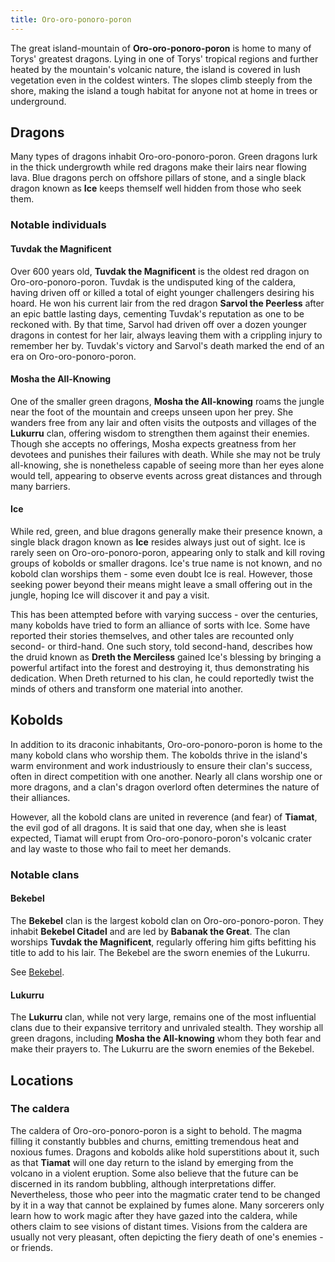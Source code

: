 ```yaml
---
title: Oro-oro-ponoro-poron
---
```


The great island-mountain of **Oro-oro-ponoro-poron** is home to many of Torys' greatest dragons. Lying in one of Torys' tropical regions and further heated by the mountain's volcanic nature, the island is covered in lush vegetation even in the coldest winters. The slopes climb steeply from the shore, making the island a tough habitat for anyone not at home in trees or underground.

## Dragons

Many types of dragons inhabit Oro-oro-ponoro-poron. Green dragons lurk in the thick undergrowth while red dragons make their lairs near flowing lava. Blue dragons perch on offshore pillars of stone, and a single black dragon known as **Ice** keeps themself well hidden from those who seek them.

### Notable individuals

#### Tuvdak the Magnificent

Over 600 years old, **Tuvdak the Magnificent** is the oldest red dragon on Oro-oro-ponoro-poron. Tuvdak is the undisputed king of the caldera, having driven off or killed a total of eight younger challengers desiring his hoard. He won his current lair from the red dragon **Sarvol the Peerless** after an epic battle lasting days, cementing Tuvdak's reputation as one to be reckoned with. By that time, Sarvol had driven off over a dozen younger dragons in contest for her lair, always leaving them with a crippling injury to remember her by. Tuvdak's victory and Sarvol's death marked the end of an era on Oro-oro-ponoro-poron.

#### Mosha the All-Knowing

One of the smaller green dragons, **Mosha the All-knowing** roams the jungle near the foot of the mountain and creeps unseen upon her prey. She wanders free from any lair and often visits the outposts and villages of the **Lukurru** clan, offering wisdom to strengthen them against their enemies. Though she accepts no offerings, Mosha expects greatness from her devotees and punishes their failures with death. While she may not be truly all-knowing, she is nonetheless capable of seeing more than her eyes alone would tell, appearing to observe events across great distances and through many barriers.

#### Ice

While red, green, and blue dragons generally make their presence known, a single black dragon known as **Ice** resides always just out of sight. Ice is rarely seen on Oro-oro-ponoro-poron, appearing only to stalk and kill roving groups of kobolds or smaller dragons. Ice's true name is not known, and no kobold clan worships them - some even doubt Ice is real. However, those seeking power beyond their means might leave a small offering out in the jungle, hoping Ice will discover it and pay a visit.

This has been attempted before with varying success - over the centuries, many kobolds have tried to form an alliance of sorts with Ice. Some have reported their stories themselves, and other tales are recounted only second- or third-hand. One such story, told second-hand, describes how the druid known as **Dreth the Merciless** gained Ice's blessing by bringing a powerful artifact into the forest and destroying it, thus demonstrating his dedication. When Dreth returned to his clan, he could reportedly twist the minds of others and transform one material into another.

## Kobolds

In addition to its draconic inhabitants, Oro-oro-ponoro-poron is home to the many kobold clans who worship them. The kobolds thrive in the island's warm environment and work industriously to ensure their clan's success, often in direct competition with one another. Nearly all clans worship one or more dragons, and a clan's dragon overlord often determines the nature of their alliances.

However, all the kobold clans are united in reverence (and fear) of **Tiamat**, the evil god of all dragons. It is said that one day, when she is least expected, Tiamat will erupt from Oro-oro-ponoro-poron's volcanic crater and lay waste to those who fail to meet her demands.

### Notable clans

#### Bekebel

The **Bekebel** clan is the largest kobold clan on Oro-oro-ponoro-poron. They inhabit **Bekebel Citadel** and are led by **Babanak the Great**. The clan worships **Tuvdak the Magnificent**, regularly offering him gifts befitting his title to add to his lair. The Bekebel are the sworn enemies of the Lukurru.

See [Bekebel](bekebel/index.md).

#### Lukurru

The **Lukurru** clan, while not very large, remains one of the most influential clans due to their expansive territory and unrivaled stealth. They worship all green dragons, including **Mosha the All-knowing** whom they both fear and make their prayers to. The Lukurru are the sworn enemies of the Bekebel.

## Locations

### The caldera

The caldera of Oro-oro-ponoro-poron is a sight to behold. The magma filling it constantly bubbles and churns, emitting tremendous heat and noxious fumes. Dragons and kobolds alike hold superstitions about it, such as that **Tiamat** will one day return to the island by emerging from the volcano in a violent eruption. Some also believe that the future can be discerned in its random bubbling, although interpretations differ. Nevertheless, those who peer into the magmatic crater tend to be changed by it in a way that cannot be explained by fumes alone. Many sorcerers only learn how to work magic after they have gazed into the caldera, while others claim to see visions of distant times. Visions from the caldera are usually not very pleasant, often depicting the fiery death of one's enemies - or friends.
